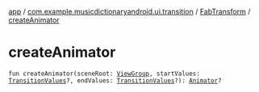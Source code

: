 [app](../../index.md) / [com.example.musicdictionaryandroid.ui.transition](../index.md) / [FabTransform](index.md) / [createAnimator](./create-animator.md)

# createAnimator

`fun createAnimator(sceneRoot: `[`ViewGroup`](https://developer.android.com/reference/android/view/ViewGroup.html)`, startValues: `[`TransitionValues`](https://developer.android.com/reference/android/transition/TransitionValues.html)`?, endValues: `[`TransitionValues`](https://developer.android.com/reference/android/transition/TransitionValues.html)`?): `[`Animator`](https://developer.android.com/reference/android/animation/Animator.html)`?`